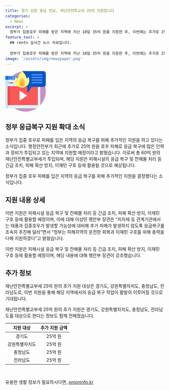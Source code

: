 ```yaml
---
title: 경기 강원 충남 전남, 재난안전특교세 25억 지원합니다
categories:
  - News
excerpt: >
  정부가 집중호우 피해를 받은 지역에 지난 10일 35억 원을 지원한 후, 이번에는 추가로 25억 원을 지원한다. 경기, 강원, 충남, 전남에 응급복구비 25억 원을 투입하여 피해 지역의 긴급 조치 및 피해 확산 방지, 이재민 구호를 지원할 예정이다. 행안부는 태풍과 집중호우 발생 가능성에 대비해 관계기관에 빠른 피해 복구를 촉구하고, 온전한 회복과 이재민 구호를 위해 최선을 다하겠다고 밝혔다.
feature_text: >
  ## rentn 실시간 뉴스 속보입니다.

  정부가 집중호우 피해를 받은 지역에 지난 10일 35억 원을 지원한 후, 이번에는 추가로 25억 원을 지원한다. 경기, 강원, 충남, 전남에 응급복구비 25억 원을 투입하여 피해 지역의 긴급 조치 및 피해 확산 방지, 이재민 구호를 지원할 예정이다. 행안부는 태풍과 집중호우 발생 가능성에 대비해 관계기관에 빠른 피해 복구를 촉구하고, 온전한 회복과 이재민 구호를 위해 최선을 다하겠다고 밝혔다.
image: '/assets/img/newspaper.png'
---
```


<p><img src="/assets/img/news.png" alt="rentncar 속보" /></p>

<h2 data-ke-size="size26">정부 응급복구 지원 확대 소식</h2>

<p>정부가 집중 호우로 피해를 입은 지역의 응급 복구를 위해 추가적인 지원을 하고 있다는 소식입니다. 행정안전부가 최근에 추가로 25억 원을 호우 피해로 응급 복구에 많은 인력과 장비가 투입되고 있는 지역에 지원할 예정이라고 밝혔습니다. 이로써 총 60억 원의 재난안전특별교부세가 투입되며, 해당 지원은 피해시설의 응급 복구 및 잔해물 처리 등 긴급 조치, 피해 확산 방지, 이재민 구호 등에 활용될 것으로 예상됩니다.</p>

<p data-ke-size="size16">정부가 집중 호우 피해를 입은 지역의 응급 복구를 위해 추가적인 지원을 결정했다는 소식입니다. </p>

<h2 data-ke-size="size26">지원 내용 상세</h2>

<p>이번 지원은 피해시설 응급 복구 및 잔해물 처리 등 긴급 조치, 피해 확산 방지, 이재민 구호 등에 활용할 예정이며, 이에 대해 이상민 행안부 장관은 “지자체 등 관계기관에서는 태풍과 집중호우가 발생할 가능성에 대비해 추가 피해가 발생하지 않도록 응급복구를 조속히 추진해 달라”면서 “정부는 피해지역의 온전한 회복과 이재민 구호를 위해 총력을 다해 지원하겠다”고 밝혔습니다.</p>

<p data-ke-size="size16">이번 지원은 피해시설 응급 복구 및 잔해물 처리 등 긴급 조치, 피해 확산 방지, 이재민 구호 등에 활용할 예정이며, 해당 내용에 대해 행안부 장관이 강조했습니다. </p>

<h2 data-ke-size="size26">추가 정보</h2>

<p>재난안전특별교부세 25억 원의 추가 지원 대상은 경기도, 강원특별자치도, 충청남도, 전라남도로, 이번 지원을 통해 해당 지역에서의 응급 복구 작업이 활발히 이루어질 것으로 기대됩니다.</p>

<p data-ke-size="size16">재난안전특별교부세 25억 원의 추가 지원은 경기도, 강원특별자치도, 충청남도, 전라남도를 대상으로 한다는 정보도 함께 전해졌습니다.</p>

<table>
    <thead>
        <tr>
            <th style="text-align: center;">지원 대상</th>
            <th style="text-align: center;">추가 지원 금액</th>
        </tr>
    </thead>
    <tbody>
        <tr>
            <td style="text-align: center;">경기도</td>
            <td style="text-align: center;">25억 원</td>
        </tr>
        <tr>
            <td style="text-align: center;">강원특별자치도</td>
            <td style="text-align: center;">25억 원</td>
        </tr>
        <tr>
            <td style="text-align: center;">충청남도</td>
            <td style="text-align: center;">25억 원</td>
        </tr>
        <tr>
            <td style="text-align: center;">전라남도</td>
            <td style="text-align: center;">25억 원</td>
        </tr>
    </tbody>
</table>

<p data-ke-size="size16">&nbsp;</p>
유용한 생활 정보가 필요하시다면, <a href="https://onioninfo.kr" rel="dofollow">onioninfo.kr</a>


